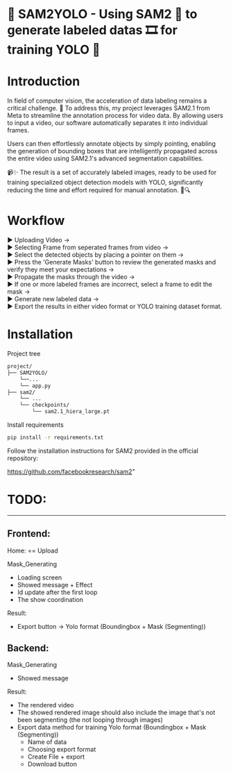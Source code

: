 # 🚀 SAM2YOLO - Using SAM2 🤖 to generate labeled datas 🎞️ for training YOLO 🚀
  
  
# Introduction
  
  
In field of computer vision, the acceleration of data labeling remains a critical challenge. 🎯 To address this, my project leverages SAM2.1 from Meta to streamline the annotation process for video data. By allowing users to input a video, our software automatically separates it into individual frames.  

Users can then effortlessly annotate objects by simply pointing, enabling the generation of bounding boxes that are intelligently propagated across the entire video using SAM2.1's advanced segmentation capabilities.  

📹✨ The result is a set of accurately labeled images, ready to be used for training specialized object detection models with YOLO, significantly reducing the time and effort required for manual annotation. 🚀🔍  
  
  
  
# Workflow
  
  
▶️ Uploading Video ->  
▶️ Selecting Frame from seperated frames from video ->  
▶️ Select the detected objects by placing a pointer on them ->  
▶️ Press the 'Generate Masks' button to review the generated masks and verify they meet your expectations ->  
▶️ Propagate the masks through the video ->  
▶️ If one or more labeled frames are incorrect, select a frame to edit the mask ->  
▶️ Generate new labeled data ->  
▶️ Export the results in either video format or YOLO training dataset format.  
  
  
  
# Installation

  
Project tree
```bash
project/
├── SAM2YOLO/
    └──...
    └── app.py
├── sam2/
    └── ...
    └── checkpoints/
        └── sam2.1_hiera_large.pt
```

Install requirements

```bash
pip install -r requirements.txt
```

Follow the installation instructions for SAM2 provided in the official repository:

https://github.com/facebookresearch/sam2"

# TODO:
---

## Frontend: 

Home: == Upload

Mask_Generating
+ Loading screen
+ Showed message + Effect
+ Id update after the first loop
+ The show coordination

Result:
+ Export button -> Yolo format (Boundingbox + Mask (Segmenting))

## Backend:

Mask_Generating
+ Showed message 

Result:
+ The rendered video
+ The showed rendered image should also include the image that's not been segmenting (the not looping through images)
+ Export data method for training Yolo format (Boundingbox + Mask (Segmenting))
    + Name of data
    + Choosing export format
    + Create File + export
    + Download button
    